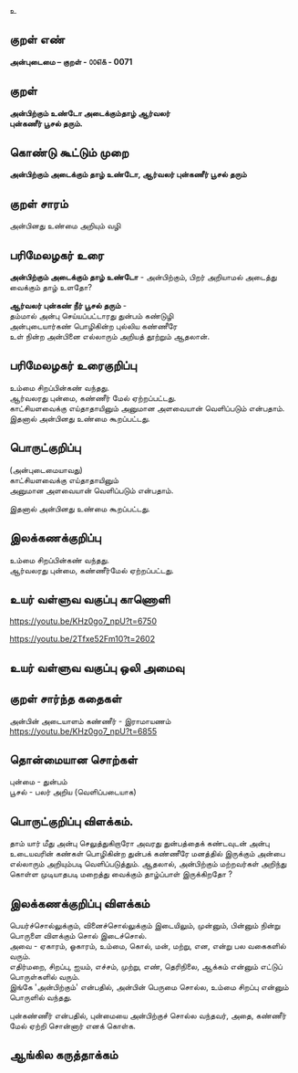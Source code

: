 உ

## குறள் எண் 

**அன்புடைமை – குறள் - ௦௦௭௧ - 0071**  

## குறள் 

**அன்பிற்கும் உண்டோ அடைக்கும்தாழ் ஆர்வலர்  
புன்கணீர் பூசல் தரும்.** 

## கொண்டு கூட்டும் முறை

**அன்பிற்கும் அடைக்கும் தாழ் உண்டோ, ஆர்வலர் புன்கணீர் பூசல் தரும்**  

## குறள் சாரம் 

அன்பினது உண்மை அறியும் வழி   

## பரிமேலழகர் உரை

**அன்பிற்கும் அடைக்கும் தாழ் உண்டோ** - அன்பிற்கும், பிறர் அறியாமல் அடைத்து வைக்கும் தாழ் உளதோ?  

**ஆர்வலர் புன்கண் நீர் பூசல் தரும்** -  
தம்மால் அன்பு செய்யப்பட்டாரது துன்பம் கண்டுழி  
அன்புடையார்கண் பொழிகின்ற புல்லிய கண்ணீரே  
உள் நின்ற அன்பினை எல்லாரும் அறியத் தூற்றும் ஆதலான்.

## பரிமேலழகர் உரைகுறிப்பு   

உம்மை சிறப்பின்கண் வந்தது.  
ஆர்வலரது புன்மை, கண்ணீர் மேல் ஏற்றப்பட்டது.  
காட்சியளவைக்கு எய்தாதாயினும் அனுமான அளவையான் வெளிப்படும் என்பதாம்.  
இதனால் அன்பினது உண்மை கூறப்பட்டது. 

## பொருட்குறிப்பு 

(அன்புடைமையாவது)  
காட்சியளவைக்கு எய்தாதாயினும்  
அனுமான அளவையான் வெளிப்படும் என்பதாம்.  

இதனால் அன்பினது உண்மை கூறப்பட்டது.  

## இலக்கணக்குறிப்பு  

உம்மை சிறப்பின்கண் வந்தது.  
ஆர்வலரது புன்மை, கண்ணீர்மேல் ஏற்றப்பட்டது.    

## உயர் வள்ளுவ வகுப்பு காணொளி

https://youtu.be/KHz0go7_npU?t=6750

https://youtu.be/2Tfxe52Fm10?t=2602

## உயர் வள்ளுவ வகுப்பு ஒலி அமைவு 

 
## குறள் சார்ந்த கதைகள் 

அன்பின் அடையாளம் கண்ணீர் - இராமாயணம்   
https://youtu.be/KHz0go7_npU?t=6855

## தொன்மையான சொற்கள்

புன்மை - துன்பம்   
பூசல் - பலர் அறிய (வெளிப்படையாக)

## பொருட்குறிப்பு விளக்கம். 

தாம் யார் மீது அன்பு செலுத்துகிறாரோ அவரது துன்பத்தைக் கண்டவுடன் அன்பு உடையவரின் கண்கள் பொழிகின்ற துன்பக் கண்ணீரே மனத்தில் இருக்கும் அன்பை எல்லாரும் அறியும்படி வெளிப்படுத்தும். ஆதலால், அன்பிற்கும் மற்றவர்கள் அறிந்து கொள்ள முடியாதபடி மறைத்து வைக்கும் தாழ்ப்பாள் இருக்கிறதோ ?  

## இலக்கணக்குறிப்பு விளக்கம்  

பெயர்ச்சொல்லுக்கும், வினைச்சொல்லுக்கும் இடையிலும், முன்னும், பின்னும் நின்று பொருளை விளக்கும் சொல் இடைச்சொல்.	
அவை 	- ஏகாரம், ஓகாரம், உம்மை, கொல், மன், மற்று, என, என்று பல வகைகளில் வரும்.  
எதிர்மறை, சிறப்பு, ஐயம், எச்சம், முற்று, எண், தெரிநிலை, ஆக்கம் என்னும் எட்டுப் பொருள்களில் வரும்.  	
இங்கே 'அன்பிற்கும்' என்பதில், அன்பின் பெருமை சொல்ல, உம்மை சிறப்பு என்னும் பொருளில் வந்தது.

புன்கண்ணீர் என்பதில், புன்மையை அன்பிற்குச் சொல்ல வந்தவர், அதை, கண்ணீர் மேல் ஏற்றி சொன்னார் எனக் கொள்க. 

## ஆங்கில கருத்தாக்கம் 


